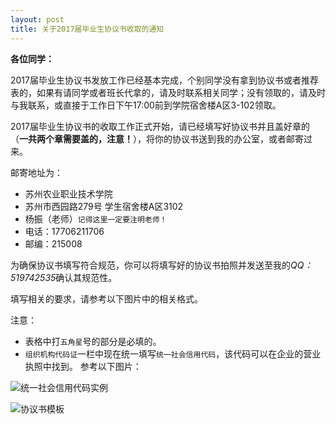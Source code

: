 ```yaml
---
layout: post
title: 关于2017届毕业生协议书收取的通知
---
```


**各位同学：**

2017届毕业生协议书发放工作已经基本完成，个别同学没有拿到协议书或者推荐表的，如果有请同学或者班长代拿的，请及时联系相关同学；没有领取的，请及时与我联系，或直接于工作日下午17:00前到学院宿舍楼A区3-102领取。

<!--more-->

2017届毕业生协议书的收取工作正式开始，请已经填写好协议书并且盖好章的（**一共两个章需要盖的，注意！**），将你的协议书送到我的办公室，或者邮寄过来。

邮寄地址为：

* 苏州农业职业技术学院
* 苏州市西园路279号 学生宿舍楼A区3102
* 杨振（老师）`记得这里一定要注明老师！` 
* 电话：17706211706
* 邮编：215008

为确保协议书填写符合规范，你可以将填写好的协议书拍照并发送至我的*QQ：519742535*确认其规范性。

填写相关的要求，请参考以下图片中的相关格式。

注意：
* 表格中打`五角星`号的部分是必填的。
* `组织机构代码证`一栏中现在统一填写`统一社会信用代码`，该代码可以在企业的营业执照中找到。
参考以下图片：

![统一社会信用代码实例](https://github.com/zhenyangleo/zhenyangleo.github.io/blob/master/post-image/20170302-%E8%90%A5%E4%B8%9A%E6%89%A7%E7%85%A7%E6%A0%B7%E6%9C%AC.jpg)

![协议书模板](https://github.com/zhenyangleo/zhenyangleo.github.io/blob/master/post-image/20170302-%E5%B0%B1%E4%B8%9A%E5%8D%8F%E8%AE%AE%E4%B9%A6%E6%8F%90%E4%BA%A4%E6%A0%B7%E6%9C%AC.jpg)
